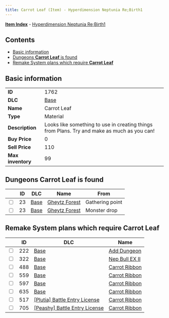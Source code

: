 ```yaml
---
title: Carrot Leaf (Item) - Hyperdimension Neptunia Re;Birth1
---
```


[**Item Index**](/neptunia/rb1/item/index.html) - [Hyperdimension Neptunia Re;Birth1](/neptunia/rb1)

## Contents

- [Basic information](#basic-information)
- [Dungeons **Carrot Leaf** is found](#dungeons-carrot-leaf-is-found)
- [Remake System plans which require **Carrot Leaf**](#remake-system-plans-which-require-carrot-leaf)
## Basic information

|   |   |
| -- | -- |
| **ID** | 1762 |
| **DLC** | [Base](/neptunia/rb1/dlc/1-base.html) |
| **Name** | Carrot Leaf |
| **Type** | Material |
| **Description** | Looks like something to use in creating things from Plans. Try and make as much as you can! |
| **Buy Price** | 0 |
| **Sell Price** | 110 |
| **Max inventory** | 99 |


## Dungeons **Carrot Leaf** is found

|    | ID | DLC | Name | From |
| -- | -- | --- | ---- | ---- |
| <input type="checkbox" id="rb1-dungeon-1-23" class="trackbox" /> | 23 | [Base](/neptunia/rb1/dlc/1-base.html) | [Gheytz Forest](/neptunia/rb1/dungeon/1-23-gheytz-forest.html) | Gathering point |
| <input type="checkbox" id="rb1-dungeon-1-23" class="trackbox" /> | 23 | [Base](/neptunia/rb1/dlc/1-base.html) | [Gheytz Forest](/neptunia/rb1/dungeon/1-23-gheytz-forest.html) | Monster drop |


## Remake System plans which require **Carrot Leaf**

|    | ID | DLC | Name |
| -- | -- | --- | ---- |
| <input type="checkbox" id="rb1-quest-1-222" class="trackbox" /> | 222 | [Base](/neptunia/rb1/dlc/1-base.html) | [Add Dungeon](/neptunia/rb1/quest/1-222-add-dungeon.html) |
| <input type="checkbox" id="rb1-quest-1-322" class="trackbox" /> | 322 | [Base](/neptunia/rb1/dlc/1-base.html) | [Nep Bull EX II](/neptunia/rb1/quest/1-322-nep-bull-ex-ii.html) |
| <input type="checkbox" id="rb1-quest-1-488" class="trackbox" /> | 488 | [Base](/neptunia/rb1/dlc/1-base.html) | [Carrot Ribbon](/neptunia/rb1/quest/1-488-carrot-ribbon.html) |
| <input type="checkbox" id="rb1-quest-1-559" class="trackbox" /> | 559 | [Base](/neptunia/rb1/dlc/1-base.html) | [Carrot Ribbon](/neptunia/rb1/quest/1-559-carrot-ribbon.html) |
| <input type="checkbox" id="rb1-quest-1-597" class="trackbox" /> | 597 | [Base](/neptunia/rb1/dlc/1-base.html) | [Carrot Ribbon](/neptunia/rb1/quest/1-597-carrot-ribbon.html) |
| <input type="checkbox" id="rb1-quest-1-635" class="trackbox" /> | 635 | [Base](/neptunia/rb1/dlc/1-base.html) | [Carrot Ribbon](/neptunia/rb1/quest/1-635-carrot-ribbon.html) |
| <input type="checkbox" id="rb1-quest-7-517" class="trackbox" /> | 517 | [[Plutia] Battle Entry License](/neptunia/rb1/dlc/7-plutia.html) | [Carrot Ribbon](/neptunia/rb1/quest/7-517-carrot-ribbon.html) |
| <input type="checkbox" id="rb1-quest-8-705" class="trackbox" /> | 705 | [[Peashy] Battle Entry License](/neptunia/rb1/dlc/8-peashy.html) | [Carrot Ribbon](/neptunia/rb1/quest/8-705-carrot-ribbon.html) |
